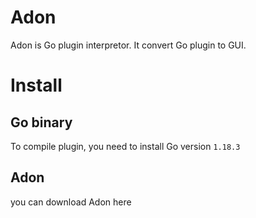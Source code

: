 # Adon
Adon is Go plugin interpretor. It convert Go plugin to GUI.

# Install
## Go binary
To compile plugin, you need to install Go version `1.18.3`
## Adon
you can download Adon here